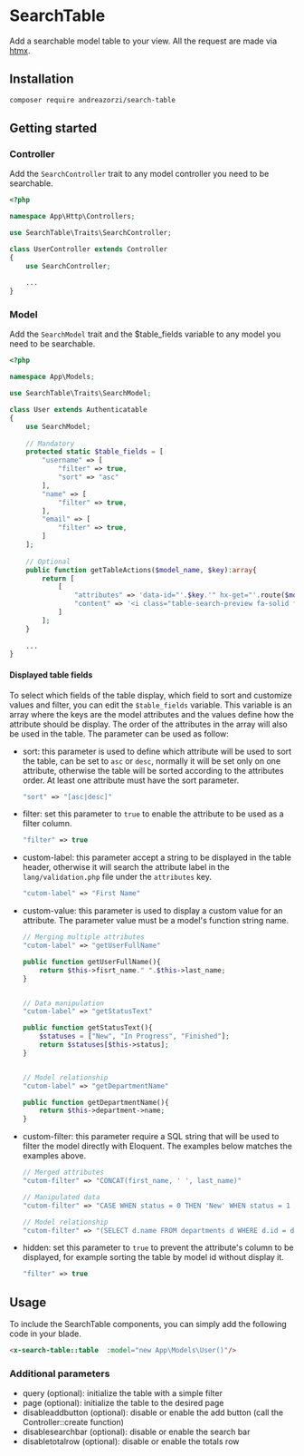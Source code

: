 # SearchTable
Add a searchable model table to your view. All the request are made via [htmx](https://htmx.org/docs/).

## Installation
```bash
composer require andreazorzi/search-table
```

## Getting started
### Controller
Add the `SearchController` trait to any model controller you need to be searchable.
```php
<?php

namespace App\Http\Controllers;

use SearchTable\Traits\SearchController;

class UserController extends Controller
{
    use SearchController;
    
    ...
}
```

### Model
Add the `SearchModel` trait and the $table_fields variable to any model you need to be searchable.
```php
<?php

namespace App\Models;

use SearchTable\Traits\SearchModel;

class User extends Authenticatable
{
    use SearchModel;
    
    // Mandatory
    protected static $table_fields = [
        "username" => [
            "filter" => true,
            "sort" => "asc"
        ],
        "name" => [
            "filter" => true,
        ],
        "email" => [
            "filter" => true,
        ]
    ];
    
    // Optional
    public function getTableActions($model_name, $key):array{
        return [
            [
                "attributes" => 'data-id="'.$key.'" hx-get="'.route($model_name.".show", [$key ?? 0]).'" hx-target="#modal .modal-content"',
                "content" => '<i class="table-search-preview fa-solid fa-pen"></i>'
            ]
        ];
    }
    
    ...
}
```

#### Displayed table fields
To select which fields of the table display, which field to sort and customize values and filter, you can edit the `$table_fields` variable.
This variable is an array where the keys are the model attributes and the values define how the attribute should be display.
The order of the attributes in the array will also be used in the table.
The parameter can be used as follow:
- sort: this parameter is used to define which attribute will be used to sort the table, can be set to `asc` or `desc`, normally it will be set only on one attribute, otherwise the table will be sorted according to the attributes order.
At least one attribute must have the sort parameter.
    ```php
    "sort" => "[asc|desc]"
    ```
- filter: set this parameter to `true` to enable the attribute to be used as a filter column.
    ```php
    "filter" => true
    ```
- custom-label: this parameter accept a string to be displayed in the table header, otherwise it will search the attribute label in the `lang/validation.php` file under the `attributes` key.
    ```php
    "cutom-label" => "First Name"
    ```
- custom-value: this parameter is used to display a custom value for an attribute.
The parameter value must be a model's function string name.
    ```php
    // Merging multiple attributes
    "cutom-label" => "getUserFullName"
    
    public function getUserFullName(){
        return $this->fisrt_name." ".$this->last_name;
    }
    
    
    // Data manipulation
    "cutom-label" => "getStatusText"
    
    public function getStatusText(){
        $statuses = ["New", "In Progress", "Finished"];
        return $statuses[$this->status];
    }
    
    
    // Model relationship
    "cutom-label" => "getDepartmentName"
    
    public function getDepartmentName(){
        return $this->department->name;
    }
    ```
- custom-filter: this parameter require a SQL string that will be used to filter the model directly with Eloquent.
The examples below matches the examples above.
    ```php
    // Merged attributes
    "cutom-filter" => "CONCAT(first_name, ' ', last_name)"
    
    // Manipulated data
    "cutom-filter" => "CASE WHEN status = 0 THEN 'New' WHEN status = 1 THEN 'In Progress' ELSE 'Finished' END"
    
    // Model relationship
    "cutom-filter" => "(SELECT d.name FROM departments d WHERE d.id = department_id)"
    ```
- hidden: set this parameter to `true` to prevent the attribute's column to be displayed, for example sorting the table by model id without display it.
    ```php
    "filter" => true
    ```
## Usage
To include the SearchTable components, you can simply add the following code in your blade.
```html
<x-search-table::table  :model="new App\Models\User()"/>
```
### Additional parameters
- query (optional): initialize the table with a simple filter
- page (optional): initialize the table to the desired page
- disableaddbutton (optional): disable or enable the add button (call the Controller::create function)
- disablesearchbar (optional): disable or enable the search bar
- disabletotalrow (optional): disable or enable the totals row